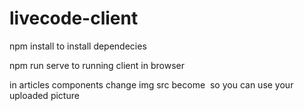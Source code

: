 # livecode-client


npm install to install dependecies

npm run serve to running client in browser

in articles components change img src become <img :src="articles.imgSrc" alt="">
so you can use your uploaded picture

